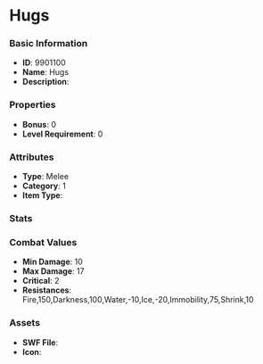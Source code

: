 # Hugs



### Basic Information

- **ID**: 9901100
- **Name**: Hugs
- **Description**: 

### Properties

- **Bonus**: 0
- **Level Requirement**: 0

### Attributes

- **Type**: Melee
- **Category**: 1
- **Item Type**: 

### Stats


### Combat Values

- **Min Damage**: 10
- **Max Damage**: 17
- **Critical**: 2
- **Resistances**: Fire,150,Darkness,100,Water,-10,Ice,-20,Immobility,75,Shrink,10

### Assets

- **SWF File**: 
- **Icon**: 

